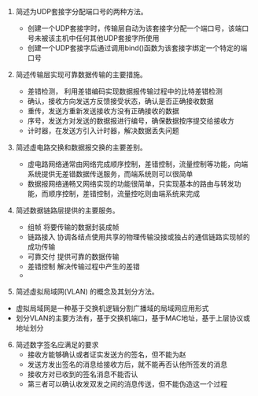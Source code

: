 1. 简述为UDP套接字分配端口号的两种方法。
    - 创建一个UDP套接字时，传输层自动为该套接字分配一个端口号，该端口号未被该主机中任何其他UDP套接字所使用
    - 创建一个UDP套接字后通过调用bind()函数为该套接字绑定一个特定的端口号

2. 简述传输层实现可靠数据传输的主要措施。
   - 差错检测， 利用差错编码实现数据报传输过程中的比特差错检测
   - 确认，接收方向发送方反馈接受状态，确认是否正确接收数据
   - 重传，发送方重新发送接收方没有正确接收的数据
   - 序号，发送方对发送的数据报进行编号，确保数据按序提交给接收方
   - 计时器，在发送方引入计时器，解决数据丢失问题

3. 简述虛电路交换和数据报交换的主要差别。
   - 虚电路网络通常由网络完成顺序控制，差错控制，流量控制等功能，向端系统提供无差错数据传送服务，而端系统则可以很简单
   - 数据报网络通畅又网络实现的功能很简单，只实现基本的路由与转发功能，而顺序控制，差错控制，流量控吃则由端系统来完成

4. 简述数据链路层提供的主要服务。
    - 组帧 将要传输的数据封装成帧
    - 链路接入 协调各结点使用共享的物理传输没接或独占的通信链路实现帧的成功传输
    - 可靠交付 提供可靠的数据传输
    - 差错控制 解决传输过程中产生的差错
    - 

5. 简述虛拟局域网(VLAN) 的概念及其划分方法。
  - 虚拟局域网是一种基于交换机逻辑分割广播域的局域网应用形式
  - 划分VLAN的主要方法有，基于交换机端口，基于MAC地址，基于上层协议或地址划分


6. 简述数字签名应满足的要求
   - 接收方能够确认或者证实发送方的签名，但不能为赵
   - 发送方发出签名的消息给接收方后，就不能再否认他所签发的消息
   - 接收方对已收到的签名消息不能否认
   - 第三者可以确认收发双发之间的消息传送，但不能伪造这一个过程
